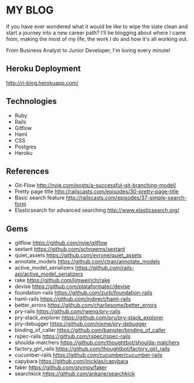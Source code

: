 # MY BLOG

If you have ever wondered what it would be like to wipe the slate clean and start a journey into a new career path? I'll be blogging about where I came from, making the most of my life, the work I do and how it's all working out.

From Business Analyst to Junior Developer, I'm loving every minute!

## Heroku Deployment
http://ri-blog.herokuapp.com/

## Technologies
* Ruby
* Rails
* Gitflow
* Haml
* CSS
* Postgres
* Heroku

## References
* Git-Flow http://nvie.com/posts/a-successful-git-branching-model/
* Pretty page title http://railscasts.com/episodes/30-pretty-page-title
* Basic search feature http://railscasts.com/episodes/37-simple-search-form
* Elasticsearch for advanced searching http://www.elasticsearch.org/


## Gems
* gitflow https://github.com/nvie/gitflow
* sextant https://github.com/schneems/sextant
* quiet_assets https://github.com/evrone/quiet_assets
* annotate_models https://github.com/ctran/annotate_models
* active_model_serializers https://github.com/rails-api/active_model_serializers
* rake https://github.com/jimweirich/rake
* devise https://github.com/plataformatec/devise
* foundation-rails https://github.com/zurb/foundation-rails
* haml-rails https://github.com/indirect/haml-rails
* better_errors https://github.com/charliesome/better_errors
* pry-rails https://github.com/rweng/pry-rails
* pry-stack_explorer https://github.com/pry/pry-stack_explorer
* pry-debugger https://github.com/nixme/pry-debugger
* binding_of_caller https://github.com/banister/binding_of_caller
* rspec-rails https://github.com/rspec/rspec-rails
* shoulda-matchers https://github.com/thoughtbot/shoulda-matchers
* factory_girl_rails https://github.com/thoughtbot/factory_girl_rails
* cucumber-rails https://github.com/cucumber/cucumber-rails
* capybara https://github.com/jnicklas/capybara
* faker https://github.com/stympy/faker
* searchkick https://github.com/ankane/searchkick